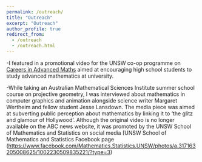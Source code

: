 ```yaml
---
permalink: /outreach/
title: "Outreach"
excerpt: "Outreach"
author_profile: true
redirect_from: 
  - /outreach
  - /outreach.html
---
```

-I featured in a promotional video for the UNSW co-op programme on [Careers in Advanced Maths](https://www.youtube.com/watch?v=8ogIpgvZa8Q) aimed at encouraging high school students to study advanced mathematics at university.

-While taking an Australian Mathematical Sciences Institute summer school course on projective geometry, I was interviewed about mathematics in computer graphics and animation alongside science writer Margaret Wertheim and fellow student Jesse Lansdown. The media piece was aimed at subverting public perception about mathematics by linking it to ‘the glitz and glamour of Hollywood’. Although the original video is no longer available on the ABC news website, it was promoted by the UNSW School of Mathematics and Statistics on social media [UNSW School of Mathematics and Statistics Facebook page (https://www.facebook.com/Mathematics.Statistics.UNSW/photos/a.317163205008625/1002230509835221/?type=3)

